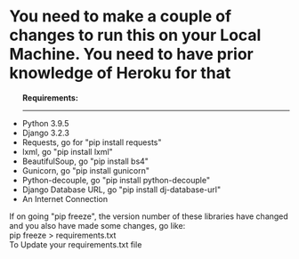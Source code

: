 # You need to make a couple of changes to run this on your Local Machine. You need to have prior knowledge of Heroku for that
<ul><b>Requirements:</b><hr>
<li>Python 3.9.5</li>
<li>Django 3.2.3</li>
<li>Requests, go for "pip install requests"</li>
<li>lxml, go "pip install lxml"</li>
<li>BeautifulSoup, go "pip install bs4"</li>
<li>Gunicorn, go "pip install gunicorn"</li>
<li>Python-decouple, go "pip install python-decouple"</li>
<li>Django Database URL, go "pip install dj-database-url"</li>
  <li>An Internet Connection</li>
</ul>
If on going "pip freeze", the version number of these libraries have changed and you also have made some changes, go like:<br>
pip freeze > requirements.txt<br/>
To Update your requirements.txt file

